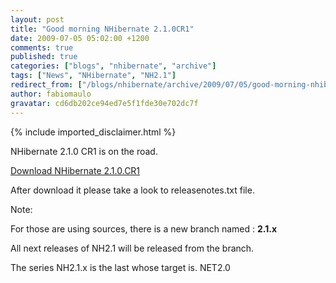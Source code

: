 ```yaml
---
layout: post
title: "Good morning NHibernate 2.1.0CR1"
date: 2009-07-05 05:02:00 +1200
comments: true
published: true
categories: ["blogs", "nhibernate", "archive"]
tags: ["News", "NHibernate", "NH2.1"]
redirect_from: ["/blogs/nhibernate/archive/2009/07/05/good-morning-nhibernate-2-1-0cr1.aspx/", "/blogs/nhibernate/archive/2009/07/05/good-morning-nhibernate-2-1-0cr1.html"]
author: fabiomaulo
gravatar: cd6db202ce94ed7e5f1fde30e702dc7f
---
```

{% include imported_disclaimer.html %}
<p>NHibernate 2.1.0 CR1 is on the road.</p>
<p><a target="_blank" href="https://sourceforge.net/projects/nhibernate/files/">Download NHibernate 2.1.0.CR1</a></p>
<p>After download it please take a look to releasenotes.txt file.</p>
<p>Note:</p>
<p>For those are using sources, there is a new branch named : <strong>2.1.x</strong></p>
<p>All next releases of NH2.1 will be released from the branch.</p>
<p>The series NH2.1.x is the last whose target is. NET2.0</p>
